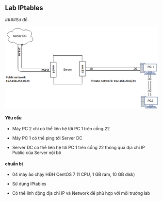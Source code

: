 ## Lab IPtables

####Sơ đồ

<img src="img/12.png">

#### Yêu cầu

- Máy PC 2 chỉ có thể liên hệ tới PC 1 trên cổng 22

- Máy PC 1 có thể ping tới Server DC

- Server DC có thể liên hệ tới PC 1 trên cổng 22 thông qua địa chỉ IP Public của Server nội bộ

#### chuẩn bị 

- 04 máy ảo chạy HĐH CentOS 7 (1 CPU, 1 GB ram, 10 GB disk)

- Sử dụng IPtables

- Có thể linh động địa chỉ IP và Network để phù hợp với môi trường lab

####